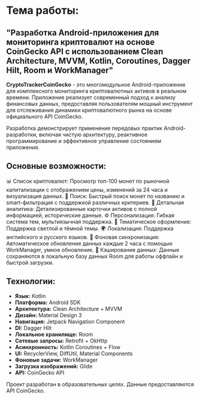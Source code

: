 # Тема работы:
## "Разработка Android-приложения для мониторинга криптовалют на основе CoinGecko API с использованием Clean Architecture, MVVM, Kotlin, Coroutines, Dagger Hilt, Room и WorkManager"

**CryptoTrackerCoinGecko** - это многомодульное Android-приложение для комплексного мониторинга криптовалютных активов в реальном времени. Приложение реализует современный подход к анализу финансовых данных, предоставляя пользователям мощный инструмент для отслеживания динамики криптовалютного рынка на основе официального API CoinGecko.

Разработка демонстрирует применение передовых практик Android-разработки, включая чистую архитектуру, реактивное программирование и эффективное управление состоянием приложения.

## Основные возможности:

📊 Список криптовалют: Просмотр топ-100 монет по рыночной капитализации с отображением цены, изменений за 24 часа и визуализация данных.
🔎 Поиск: Быстрый поиск монет по названию и smart-фильтрация с поддержкой различных критериев.
📱 Детальная аналитика: Детализированные карточки активов с полной информацией, исторические данные.
⚙️ Персонализация: Гибкая система тем, мультиязычная поддержка.
🎨 Тематическое оформление: Поддержка светлой и тёмной темы.
🌍 Локализация: Поддержка английского и русского языков.
🔄 Фоновая синхронизация: Автоматическое обновление данных каждые 2 часа с помощью WorkManager, умное обновление.
💾 Кэширование данных: Данные сохраняются в локальную базу данных Room для работы оффлайн и быстрой загрузки.

## Технологии:

- **Язык:** Kotlin
- **Платформа:** Android SDK
- **Архитектура:** Clean Architecture + MVVM
- **Дизайн:** Material Design 3
- **Навигация:** Jetpack Navigation Component
- **DI:** Dagger Hilt
- **Локальное хранилище:** Room
- **Сетевые запросы:** Retrofit + OkHttp
- **Асинхронность:** Kotlin Coroutines + Flow
- **UI:** RecyclerView, DiffUtil, Material Components 
- **Фоновые задачи:** WorkManager
- **Загрузка изображений:** Glide
- **API:** CoinGecko API

Проект разработан в образовательных целях. Данные предоставляются API CoinGecko.